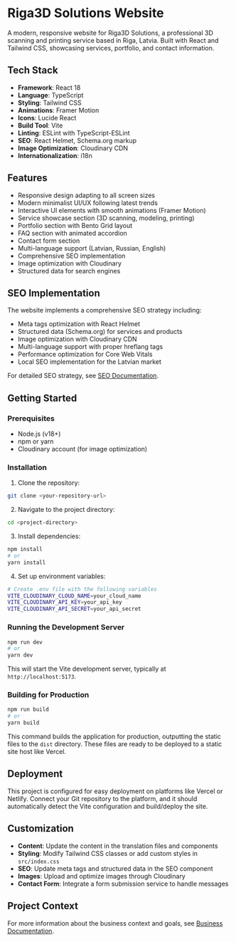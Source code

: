 # Riga3D Solutions Website

A modern, responsive website for Riga3D Solutions, a professional 3D scanning and printing service based in Riga, Latvia. Built with React and Tailwind CSS, showcasing services, portfolio, and contact information.

## Tech Stack

- **Framework**: React 18
- **Language**: TypeScript
- **Styling**: Tailwind CSS
- **Animations**: Framer Motion
- **Icons**: Lucide React
- **Build Tool**: Vite
- **Linting**: ESLint with TypeScript-ESLint
- **SEO**: React Helmet, Schema.org markup
- **Image Optimization**: Cloudinary CDN
- **Internationalization**: i18n

## Features

- Responsive design adapting to all screen sizes
- Modern minimalist UI/UX following latest trends
- Interactive UI elements with smooth animations (Framer Motion)
- Service showcase section (3D scanning, modeling, printing)
- Portfolio section with Bento Grid layout
- FAQ section with animated accordion
- Contact form section
- Multi-language support (Latvian, Russian, English)
- Comprehensive SEO implementation
- Image optimization with Cloudinary
- Structured data for search engines

## SEO Implementation

The website implements a comprehensive SEO strategy including:

- Meta tags optimization with React Helmet
- Structured data (Schema.org) for services and products
- Image optimization with Cloudinary CDN
- Multi-language support with proper hreflang tags
- Performance optimization for Core Web Vitals
- Local SEO implementation for the Latvian market

For detailed SEO strategy, see [SEO Documentation](./docs/technical/SEO.md).

## Getting Started

### Prerequisites

- Node.js (v18+)
- npm or yarn
- Cloudinary account (for image optimization)

### Installation

1. Clone the repository:
```sh
git clone <your-repository-url>
```
2. Navigate to the project directory:
```sh
cd <project-directory>
```
3. Install dependencies:
```sh
npm install
# or
yarn install
```
4. Set up environment variables:
```sh
# Create .env file with the following variables
VITE_CLOUDINARY_CLOUD_NAME=your_cloud_name
VITE_CLOUDINARY_API_KEY=your_api_key
VITE_CLOUDINARY_API_SECRET=your_api_secret
```

### Running the Development Server

```sh
npm run dev
# or
yarn dev
```

This will start the Vite development server, typically at `http://localhost:5173`.

### Building for Production

```sh
npm run build
# or
yarn build
```

This command builds the application for production, outputting the static files to the `dist` directory. These files are ready to be deployed to a static site host like Vercel.

## Deployment

This project is configured for easy deployment on platforms like Vercel or Netlify. Connect your Git repository to the platform, and it should automatically detect the Vite configuration and build/deploy the site.

## Customization

- **Content**: Update the content in the translation files and components
- **Styling**: Modify Tailwind CSS classes or add custom styles in `src/index.css`
- **SEO**: Update meta tags and structured data in the SEO component
- **Images**: Upload and optimize images through Cloudinary
- **Contact Form**: Integrate a form submission service to handle messages

## Project Context

For more information about the business context and goals, see [Business Documentation](./docs/business/context.md).